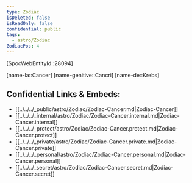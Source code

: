 ```yaml
---
type: Zodiac
isDeleted: false
isReadOnly: false
confidential: public
tags:
  - astro/Zodiac
ZodiacPos: 4
---
```

[SpocWebEntityId::28094]



[name-la::Cancer]
[name-genitive::Cancri]
[name-de::Krebs]


## Confidential Links & Embeds: 
- [[../../../_public/astro/Zodiac/Zodiac-Cancer.md|Zodiac-Cancer]] 
- [[../../../_internal/astro/Zodiac/Zodiac-Cancer.internal.md|Zodiac-Cancer.internal]] 
- [[../../../_protect/astro/Zodiac/Zodiac-Cancer.protect.md|Zodiac-Cancer.protect]] 
- [[../../../_private/astro/Zodiac/Zodiac-Cancer.private.md|Zodiac-Cancer.private]] 
- [[../../../_personal/astro/Zodiac/Zodiac-Cancer.personal.md|Zodiac-Cancer.personal]] 
- [[../../../_secret/astro/Zodiac/Zodiac-Cancer.secret.md|Zodiac-Cancer.secret]] 
